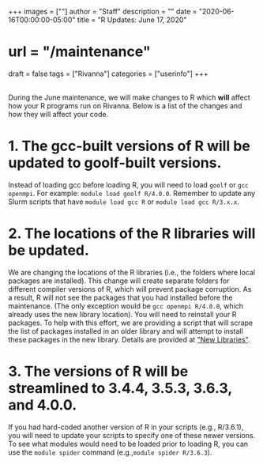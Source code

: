 +++
images = [""]
author = "Staff"
description = ""
date = "2020-06-16T00:00:00-05:00"
title = "R Updates: June 17, 2020"
# url = "/maintenance"
draft = false
tags = ["Rivanna"]
categories = ["userinfo"]
+++

<br>
During the June maintenance, we will make changes to R which <b>will</b> affect how your R programs run on Rivanna.  Below is a list of the changes and how they will affect your code.

# 1. The gcc-built versions of R will be updated to goolf-built versions.  
Instead of loading gcc before loading R, you will need to load `goolf` or `gcc openmpi`.  For example:  `module load goolf R/4.0.0`. 
Remember to update any Slurm scripts that have `module load gcc R` or `module load gcc R/3.x.x`.  

# 2. The locations of the R libraries will be updated.
We are changing the locations of the R libraries (i.e., the folders where local packages are installed).  This change will create separate folders for different compiler versions of R, which will prevent package corruption.
As a result, R will not see the packages that you had installed before the maintenance.  (The only exception would be `gcc openmpi R/4.0.0`, which already uses the new library location).  You will need to reinstall your R packages.  To help with this effort, we are providing a script that will scrape the list of packages installed in an older library and will attempt to install these packages in the new library. Details are provided at ["New Libraries"](/userinfo/transition_new_r_libraries).


# 3. The versions of R will be streamlined to 3.4.4, 3.5.3, 3.6.3, and 4.0.0.
If you had hard-coded another version of R in your scripts (e.g., R/3.6.1), you will need to update your scripts to specify one of these newer versions.
To see what modules would need to be loaded prior to loading R, you can use the `module spider` command (e.g.,`module spider R/3.6.3`).

